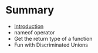 # Summary

* [Introduction](README.md)
* nameof operator
* Get the return type of a function
* Fun with Discriminated Unions

